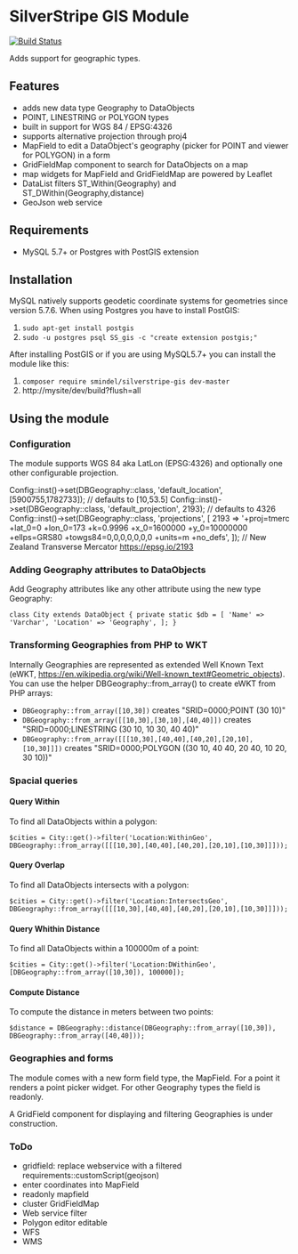 # SilverStripe GIS Module

[![Build Status](https://travis-ci.org/smindel/silverstripe-gis.svg?branch=master)](https://travis-ci.org/smindel/silverstripe-gis)

Adds support for geographic types.

## Features

- adds new data type Geography to DataObjects
- POINT, LINESTRING or POLYGON types
- built in support for WGS 84 / EPSG:4326
- supports alternative projection through proj4
- MapField to edit a DataObject's geography (picker for POINT and viewer for POLYGON) in a form
- GridFieldMap component to search for DataObjects on a map
- map widgets for MapField and GridFieldMap are powered by Leaflet
- DataList filters ST_Within(Geography) and ST_DWithin(Geography,distance)
- GeoJson web service

## Requirements

- MySQL 5.7+ or Postgres with PostGIS extension

## Installation

MySQL natively supports geodetic coordinate systems for geometries since version 5.7.6. When using Postgres you have to install PostGIS:

1. `sudo apt-get install postgis`
2. `sudo -u postgres psql SS_gis -c "create extension postgis;"`

After installing PostGIS or if you are using MySQL5.7+ you can install the module like this:

1. `composer require smindel/silverstripe-gis dev-master`
2. http://mysite/dev/build?flush=all

## Using the module

### Configuration

The module supports WGS 84 aka LatLon (EPSG:4326) and optionally one other configurable projection.

Config::inst()->set(DBGeography::class, 'default_location', [5900755,1782733]); // defaults to [10,53.5]
Config::inst()->set(DBGeography::class, 'default_projection', 2193);            // defaults to 4326
Config::inst()->set(DBGeography::class, 'projections', [
    2193 => '+proj=tmerc +lat_0=0 +lon_0=173 +k=0.9996 +x_0=1600000 +y_0=10000000 +ellps=GRS80 +towgs84=0,0,0,0,0,0,0 +units=m +no_defs',
]);                                                                             // New Zealand Transverse Mercator https://epsg.io/2193

### Adding Geography attributes to DataObjects

Add Geography attributes like any other attribute using the new type Geography:

`
class City extends DataObject
{
    private static $db = [
        'Name' => 'Varchar',
        'Location' => 'Geography',
    ];
}
`

### Transforming Geographies from PHP to WKT

Internally Geographies are represented as extended Well Known Text (eWKT, https://en.wikipedia.org/wiki/Well-known_text#Geometric_objects). You can use the helper DBGeography::from_array() to create eWKT from PHP arrays:

- `DBGeography::from_array([10,30])` creates "SRID=0000;POINT (30 10)"
- `DBGeography::from_array([[10,30],[30,10],[40,40]])` creates "SRID=0000;LINESTRING (30 10, 10 30, 40 40)"
- `DBGeography::from_array([[[10,30],[40,40],[40,20],[20,10],[10,30]]])` creates "SRID=0000;POLYGON ((30 10, 40 40, 20 40, 10 20, 30 10))"

### Spacial queries

#### Query Within

To find all DataObjects within a polygon:

`$cities = City::get()->filter('Location:WithinGeo', DBGeography::from_array([[[10,30],[40,40],[40,20],[20,10],[10,30]]]));`

#### Query Overlap

To find all DataObjects intersects with a polygon:

`$cities = City::get()->filter('Location:IntersectsGeo', DBGeography::from_array([[[10,30],[40,40],[40,20],[20,10],[10,30]]]));`

#### Query Whithin Distance

To find all DataObjects within a 100000m of a point:

`$cities = City::get()->filter('Location:DWithinGeo', [DBGeography::from_array([10,30]), 100000]);`

#### Compute Distance

To compute the distance in meters between two points:

`$distance = DBGeography::distance(DBGeography::from_array([10,30]), DBGeography::from_array([40,40]));`

### Geographies and forms

The module comes with a new form field type, the MapField. For a point it renders a point picker widget. For other Geography types the field is readonly.

A GridField component for displaying and filtering Geographies is under construction.

### ToDo

- gridfield: replace webservice with a filtered requirements::customScript(geojson)
- enter coordinates into MapField
- readonly mapfield
- cluster GridFieldMap
- Web service filter
- Polygon editor editable
- WFS
- WMS
